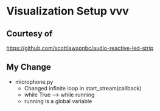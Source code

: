 # Visualization Setup vvv
## Courtesy of
 https://github.com/scottlawsonbc/audio-reactive-led-strip

## My Change
- microphone.py
  - Changed infinite loop in start_stream(callback)
  - while True --> while running
  - running is a global variable
